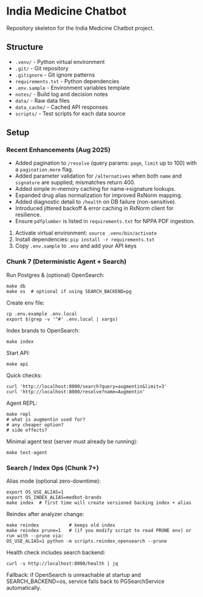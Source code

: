# India Medicine Chatbot

Repository skeleton for the India Medicine Chatbot project.

## Structure

- `.venv/` - Python virtual environment
- `.git/` - Git repository
- `.gitignore` - Git ignore patterns
- `requirements.txt` - Python dependencies
- `.env.sample` - Environment variables template
- `notes/` - Build log and decision notes
- `data/` - Raw data files
- `data_cache/` - Cached API responses
- `scripts/` - Test scripts for each data source

## Setup

### Recent Enhancements (Aug 2025)
- Added pagination to `/resolve` (query params: `page`, `limit` up to 100) with a `pagination.more` flag.
- Added parameter validation for `/alternatives` when both `name` and `signature` are supplied; mismatches return 400.
- Added simple in-memory caching for name→signature lookups.
- Expanded drug alias normalization for improved RxNorm mapping.
- Added diagnostic detail to `/health` on DB failure (non-sensitive).
- Introduced jittered backoff & error caching in RxNorm client for resilience.
- Ensure `pdfplumber` is listed in `requirements.txt` for NPPA PDF ingestion.

1. Activate virtual environment: `source .venv/bin/activate`
2. Install dependencies: `pip install -r requirements.txt`
3. Copy `.env.sample` to `.env` and add your API keys

### Chunk 7 (Deterministic Agent + Search)

Run Postgres & (optional) OpenSearch:
```
make db
make os  # optional if using SEARCH_BACKEND=pg
```

Create env file:
```
cp .env.example .env.local
export $(grep -v '^#' .env.local | xargs)
```

Index brands to OpenSearch:
```
make index
```

Start API:
```
make api
```

Quick checks:
```
curl 'http://localhost:8000/search?query=augmentin&limit=3'
curl 'http://localhost:8000/resolve?name=Augmentin'
```

Agent REPL:
```
make repl
# what is augmentin used for?
# any cheaper option?
# side effects?
```

Minimal agent test (server must already be running):
```
make test-agent
```

### Search / Index Ops (Chunk 7+)

Alias mode (optional zero-downtime):
```
export OS_USE_ALIAS=1
export OS_INDEX_ALIAS=medbot-brands
make index  # first time will create versioned backing index + alias
```

Reindex after analyzer change:
```
make reindex           # keeps old index
make reindex prune=1   # (if you modify script to read PRUNE env) or run with --prune via: 
OS_USE_ALIAS=1 python -m scripts.reindex_opensearch --prune
```

Health check includes search backend:
```
curl -s http://localhost:8000/health | jq
```

Fallback: if OpenSearch is unreachable at startup and SEARCH_BACKEND=os, service falls back to PGSearchService automatically.
